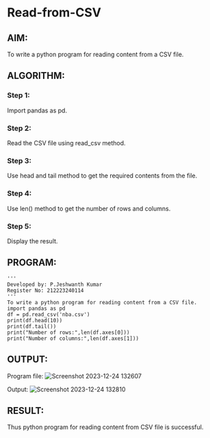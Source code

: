 # Read-from-CSV

## AIM:
To write a python program for reading content from a CSV file.

## ALGORITHM:

### Step 1:
Import pandas as pd.
### Step 2:
Read the CSV file using read_csv method.
### Step 3:
Use head and tail method to get the required contents from the file.
### Step 4:
Use len() method to get the number of rows and columns.
### Step 5:
Display the result.

## PROGRAM:
```
'''
Developed by: P.Jeshwanth Kumar
Register No: 212223240114
'''
To write a python program for reading content from a CSV file.
import pandas as pd
df = pd.read_csv('nba.csv')
print(df.head(10))
print(df.tail())
print("Number of rows:",len(df.axes[0]))
print("Number of columns:",len(df.axes[1]))
```

## OUTPUT:

Program file:
![Screenshot 2023-12-24 132607](https://github.com/Jeshwanthkumarpayyavula/Read-from-CSV/assets/145742402/5cc20fe1-52b7-4b8e-b581-e4c9cc975441)

Output:
![Screenshot 2023-12-24 132810](https://github.com/Jeshwanthkumarpayyavula/Read-from-CSV/assets/145742402/774ebf32-b7bb-40f6-b7aa-17ac5d8dfd0b)

## RESULT:
Thus python program for reading content from CSV file is successful.
